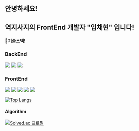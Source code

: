 <!--
**dlacogus5239/dlacogus5239** is a ✨ _special_ ✨ repository because its `README.md` (this file) appears on your GitHub profile.

Here are some ideas to get you started:

- 🔭 I’m currently working on ...
- 🌱 I’m currently learning ...
- 👯 I’m looking to collaborate on ...
- 🤔 I’m looking for help with ...
- 💬 Ask me about ...
- 📫 How to reach me: ...
- 😄 Pronouns: ...
- ⚡ Fun fact: ...
-->
## 안녕하세요! 
## 역지사지의 FrontEnd 개발자 "임채현" 입니다!

#### 🔭기술스택!
### BackEnd

<img src="https://img.shields.io/badge/PYTHON-3776AB?style=flat-square&logo=PYTHON&logoColor=white"/> <img src="https://img.shields.io/badge/Java-007396?style=flat-square&logo=Java&logoColor=white"/> <img src="https://img.shields.io/badge/Spring-6DB33F?style=flat-square&logo=Spring&logoColor=white"/> 
### FrontEnd

  <img src="https://img.shields.io/badge/JavaScript-F7DF1E?style=flat-square&logo=JavaScript&logoColor=white"/> <img src="https://img.shields.io/badge/HTML-E34F26?style=flat-square&logo=HTML5&logoColor=white"/> <img src="https://img.shields.io/badge/CSS-1572B6?style=flat-square&logo=CSS3&logoColor=white"/> <img src="https://img.shields.io/badge/React-61DAFB?style=flat-square&logo=React&logoColor=white"/> <img src="https://img.shields.io/badge/Vue-4FC08D?style=flat-square&logo=Vue.js&logoColor=white"/>

[![Top Langs](https://github-readme-stats.vercel.app/api/top-langs/?username=dlacogus5239)](https://github.com/dlacogus5239/github-readme-stats)
#### Algorithm

[![Solved.ac 프로필](http://mazassumnida.wtf/api/v2/generate_badge?boj=dlacogus5239)](https://solved.ac/dlacogus5239)
